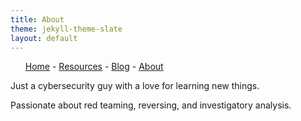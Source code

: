 ```yaml
---
title: About
theme: jekyll-theme-slate
layout: default
---
```

<nav>
	<ul>
		<a href="/">Home</a> - <a href="/resources">Resources</a> - <a href="/blog">Blog</a> - <a href="/about">About</a>
	</ul>
</nav>

Just a cybersecurity guy with a love for learning new things. 

Passionate about red teaming, reversing, and investigatory analysis.
